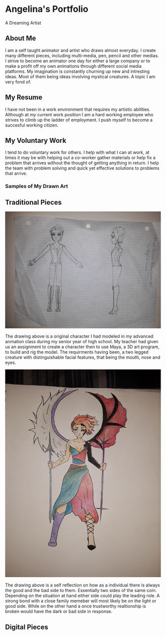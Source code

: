 # Angelina's Portfolio

A Dreaming Artist

## About Me

I am a self taught animator and artist who draws almost everyday. I create many different pieces, including multi-media, pen, pencil and other medias. I strive to become an animator one day for either a large company or to make a profit off my own animations through different social media platforms. My imagination is constantly churning up new and intresting ideas. Most of them being ideas involving mystical creatures. A topic I am very fond of.

## My Resume

I have not been in a work environment that requires my artistic abilities. Although at my current work position I am a hard working employee who strives to climb up the ladder of employment. I push myself to become a succesful working citizen.

## My Voluntary Work

I tend to do voluntary work for others. I help with what I can at work, at times it may be with helping out a co-worker gather materials or help fix a problem that arrives without the thought of getting anything in return. I help the team with problem solving and quick yet effective solutions to problems that arrive.

### Samples of My Drawn Art

## Traditional Pieces

![](20200404_011549.jpg)

The drawing above is a original character I had modeled in my advanced anmation class during my senior year of high school. My teacher had given us an assignment to create a character then to use Maya, a 3D art program, to build and rig the model. The requirments having been, a two legged creature with distinguishable facial features, that being the mouth, nose and eyes.

![](20200320_155553.jpg)

The drawing above is a self reflection on how as a individual there is always the good and the bad side to them. Essentially two sides of the same coin. Depending on the situation at hand either side could play the leading role. A strong bond with a close family memeber will most likely be on the light or good side. While on the other hand a once trustworthy realtionship is broken would have the dark or bad side in response.

## Digital Pieces




